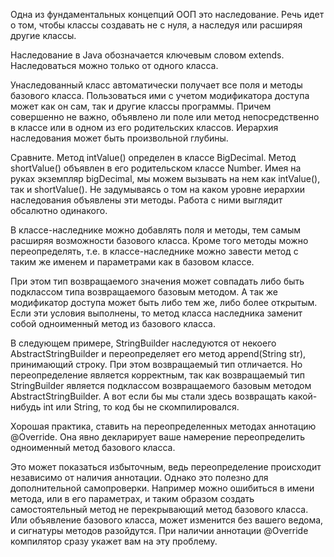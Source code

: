Одна из фундаментальных концепций ООП это наследование. Речь идет о том, чтобы классы создавать не с нуля, а наследуя или расширяя другие классы.

Наследование в Java обозначается ключевым словом extends. Наследоваться можно только от одного класса. 

Унаследованный класс автоматически получает все поля и методы базового класса. Пользоваться ими с учетом модификатора доступа может как он сам, так и другие классы программы. Причем совершенно не важно, объявлено ли поле или метод непосредственно в классе или в одном из его родительских классов. Иерархия наследования может быть произвольной глубины. 

Сравните. Метод intValue() определен в классе BigDecimal. Метод shortValue() объявлен в его родительском классе Number. Имея на руках экземпляр bigDecimal, мы можем вызывать на нем как intValue(), так и shortValue(). Не задумываясь о том на каком уровне иерархии наследования объявлены эти методы. Работа с ними выглядит обсалютно одинакого. 

В классе-наследнике можно добавлять поля и методы, тем самым расширяя возможности базового класса. Кроме того методы можно переопределять, т.е. в классе-наследнике можно завести метод с таким же именем и параметрами как в базовом классе. 

При этом тип возвращаемого значения может совпадать либо быть подклассом типа возвращаемого базовым методом. А так же модификатор доступа может быть либо тем же, либо более открытым. Если эти условия выполнены, то метод класса наследника заменит собой одноименный метод из базового класса. 

В следующем примере, StringBuilder наследуются от некоего AbstractStringBuilder и переопределяет его метод append(String str), принимающий строку. При этом возвращаемый тип отличается. Но переопределение является корректным, так как возвращаемый тип StringBuilder является подклассом возвращаемого базовым методом AbstractStringBuilder. А вот если бы мы стали здесь возвращать какой-нибудь int или String, то код бы не скомпилировался. 

Хорошая практика, ставить на переопределенных методах аннотацию @Override. Она явно декларирует ваше намерение переопределить одноименный метод базового класса.

Это может показаться избыточным, ведь переопределение происходит независимо от наличия аннотации. Однако это полезно для дополнительной самопроверки. Например можно ошибиться в имени метода, или в его параметрах, и таким образом создать самостоятельный метод не перекрывающий метод базового класса. Или объявление базового класса, может изменится без вашего ведома, и сигнатуры методов разойдутся. При наличии аннотации @Override компилятор сразу укажет вам на эту проблему. 

